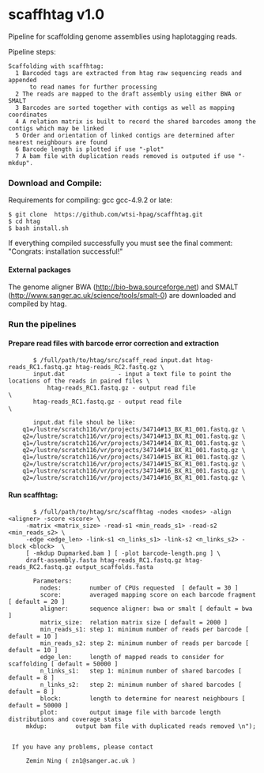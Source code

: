 # scaffhtag v1.0
Pipeline for scaffolding genome assemblies using haplotagging reads.

Pipeline steps:
        
    Scaffolding with scaffhtag:
      1 Barcoded tags are extracted from htag raw sequencing reads and appended 
          to read names for further processing
      2 The reads are mapped to the draft assembly using either BWA or SMALT
      3 Barcodes are sorted together with contigs as well as mapping coordinates
      4 A relation matrix is built to record the shared barcodes among the contigs which may be linked
      5 Order and orientation of linked contigs are determined after nearest neighbours are found 
      6 Barcode length is plotted if use "-plot"
      7 A bam file with duplication reads removed is outputed if use "-mkdup".     
 
### Download and Compile:
Requirements for compiling: gcc gcc-4.9.2 or late:


    $ git clone  https://github.com/wtsi-hpag/scaffhtag.git 
    $ cd htag
    $ bash install.sh
		
If everything compiled successfully you must see the final comment: 
		"Congrats: installation successful!"		


#### External packages
The genome aligner BWA (http://bio-bwa.sourceforge.net) and SMALT (http://www.sanger.ac.uk/science/tools/smalt-0) are downloaded and compiled by htag.

### Run the pipelines

#### Prepare read files with barcode error correction and extraction
           $ /full/path/to/htag/src/scaff_read input.dat htag-reads_RC1.fastq.gz htag-reads_RC2.fastq.gz \
	       input.dat               - input a text file to point the locations of the reads in paired files \
               htag-reads_RC1.fastq.gz - output read file                       \
	       htag-reads_RC1.fastq.gz - output read file                      \

	       input.dat file shoul be like:
		q1=/lustre/scratch116/vr/projects/34714#13_BX_R1_001.fastq.gz \
		q2=/lustre/scratch116/vr/projects/34714#13_BX_R1_001.fastq.gz \
		q1=/lustre/scratch116/vr/projects/34714#14_BX_R1_001.fastq.gz \
		q2=/lustre/scratch116/vr/projects/34714#14_BX_R1_001.fastq.gz \
		q1=/lustre/scratch116/vr/projects/34714#15_BX_R1_001.fastq.gz \
		q2=/lustre/scratch116/vr/projects/34714#15_BX_R1_001.fastq.gz \
		q1=/lustre/scratch116/vr/projects/34714#16_BX_R1_001.fastq.gz \
		q2=/lustre/scratch116/vr/projects/34714#16_BX_R1_001.fastq.gz \
 
#### Run scaffhtag:
           $ /full/path/to/htag/src/scaffhtag -nodes <nodes> -align <aligner> -score <score> \
	   	 -matrix <matrix_size> -read-s1 <min_reads_s1> -read-s2 <min_reads_s2> \
		 -edge <edge_len> -link-s1 <n_links_s1> -link-s2 <n_links_s2> -block <block>  \
		 [ -mkdup Dupmarked.bam ] [ -plot barcode-length.png ] \
		 draft-assembly.fasta htag-reads_RC1.fastq.gz htag-reads_RC2.fastq.gz output_scaffolds.fasta

	       Parameters:
             nodes:        number of CPUs requested  [ default = 30 ]
             score:        averaged mapping score on each barcode fragment [ default = 20 ]
             aligner:      sequence aligner: bwa or smalt [ default = bwa ]
             matrix_size:  relation matrix size [ default = 2000 ]
             min_reads_s1: step 1: minimum number of reads per barcode [ default = 10 ]
             min_reads_s2: step 2: minimum number of reads per barcode [ default = 10 ]
             edge_len:     length of mapped reads to consider for scaffolding [ default = 50000 ]
             n_links_s1:   step 1: minimum number of shared barcodes [ default = 8 ]
             n_links_s2:   step 2: minimum number of shared barcodes [ default = 8 ]
             block:        length to determine for nearest neighbours [ default = 50000 ]
             plot:         output image file with barcode length distributions and coverage stats 
	     mkdup:        output bam file with duplicated reads removed \n"); 

	    
     If you have any problems, please contact
 
         Zemin Ning ( zn1@sanger.ac.uk )  

